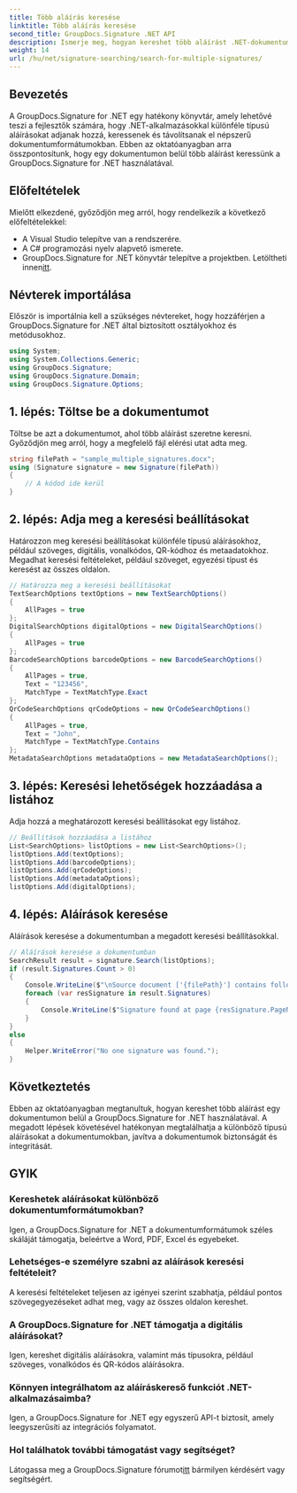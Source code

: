 ```yaml
---
title: Több aláírás keresése
linktitle: Több aláírás keresése
second_title: GroupDocs.Signature .NET API
description: Ismerje meg, hogyan kereshet több aláírást .NET-dokumentumokban a GroupDocs.Signature segítségével a hatékony dokumentumbiztonság és -integritás érdekében.
weight: 14
url: /hu/net/signature-searching/search-for-multiple-signatures/
---
```

## Bevezetés
A GroupDocs.Signature for .NET egy hatékony könyvtár, amely lehetővé teszi a fejlesztők számára, hogy .NET-alkalmazásokkal különféle típusú aláírásokat adjanak hozzá, keressenek és távolítsanak el népszerű dokumentumformátumokban. Ebben az oktatóanyagban arra összpontosítunk, hogy egy dokumentumon belül több aláírást keressünk a GroupDocs.Signature for .NET használatával.
## Előfeltételek
Mielőtt elkezdené, győződjön meg arról, hogy rendelkezik a következő előfeltételekkel:
- A Visual Studio telepítve van a rendszerére.
- A C# programozási nyelv alapvető ismerete.
- GroupDocs.Signature for .NET könyvtár telepítve a projektben. Letöltheti innen[itt](https://releases.groupdocs.com/signature/net/).

## Névterek importálása
Először is importálnia kell a szükséges névtereket, hogy hozzáférjen a GroupDocs.Signature for .NET által biztosított osztályokhoz és metódusokhoz.
```csharp
using System;
using System.Collections.Generic;
using GroupDocs.Signature;
using GroupDocs.Signature.Domain;
using GroupDocs.Signature.Options;
```
## 1. lépés: Töltse be a dokumentumot
Töltse be azt a dokumentumot, ahol több aláírást szeretne keresni. Győződjön meg arról, hogy a megfelelő fájl elérési utat adta meg.
```csharp
string filePath = "sample_multiple_signatures.docx";
using (Signature signature = new Signature(filePath))
{
    // A kódod ide kerül
}
```
## 2. lépés: Adja meg a keresési beállításokat
Határozzon meg keresési beállításokat különféle típusú aláírásokhoz, például szöveges, digitális, vonalkódos, QR-kódhoz és metaadatokhoz. Megadhat keresési feltételeket, például szöveget, egyezési típust és keresést az összes oldalon.
```csharp
// Határozza meg a keresési beállításokat
TextSearchOptions textOptions = new TextSearchOptions()
{
    AllPages = true
};
DigitalSearchOptions digitalOptions = new DigitalSearchOptions()
{
    AllPages = true
};
BarcodeSearchOptions barcodeOptions = new BarcodeSearchOptions()
{
    AllPages = true,
    Text = "123456",
    MatchType = TextMatchType.Exact
};
QrCodeSearchOptions qrCodeOptions = new QrCodeSearchOptions()
{
    AllPages = true,
    Text = "John",
    MatchType = TextMatchType.Contains
};
MetadataSearchOptions metadataOptions = new MetadataSearchOptions();
```
## 3. lépés: Keresési lehetőségek hozzáadása a listához
Adja hozzá a meghatározott keresési beállításokat egy listához.
```csharp
// Beállítások hozzáadása a listához
List<SearchOptions> listOptions = new List<SearchOptions>();
listOptions.Add(textOptions);
listOptions.Add(barcodeOptions);
listOptions.Add(qrCodeOptions);
listOptions.Add(metadataOptions);
listOptions.Add(digitalOptions);
```
## 4. lépés: Aláírások keresése
Aláírások keresése a dokumentumban a megadott keresési beállításokkal.
```csharp
// Aláírások keresése a dokumentumban
SearchResult result = signature.Search(listOptions);
if (result.Signatures.Count > 0)
{
    Console.WriteLine($"\nSource document ['{filePath}'] contains following signatures.");
    foreach (var resSignature in result.Signatures)
    {
        Console.WriteLine($"Signature found at page {resSignature.PageNumber} with type {resSignature.SignatureType} and Id#: {resSignature.SignatureId}");
    }
}
else
{
    Helper.WriteError("No one signature was found.");
}
```

## Következtetés
Ebben az oktatóanyagban megtanultuk, hogyan kereshet több aláírást egy dokumentumon belül a GroupDocs.Signature for .NET használatával. A megadott lépések követésével hatékonyan megtalálhatja a különböző típusú aláírásokat a dokumentumokban, javítva a dokumentumok biztonságát és integritását.
## GYIK
### Kereshetek aláírásokat különböző dokumentumformátumokban?
Igen, a GroupDocs.Signature for .NET a dokumentumformátumok széles skáláját támogatja, beleértve a Word, PDF, Excel és egyebeket.
### Lehetséges-e személyre szabni az aláírások keresési feltételeit?
A keresési feltételeket teljesen az igényei szerint szabhatja, például pontos szövegegyezéseket adhat meg, vagy az összes oldalon kereshet.
### A GroupDocs.Signature for .NET támogatja a digitális aláírásokat?
Igen, kereshet digitális aláírásokra, valamint más típusokra, például szöveges, vonalkódos és QR-kódos aláírásokra.
### Könnyen integrálhatom az aláíráskereső funkciót .NET-alkalmazásaimba?
Igen, a GroupDocs.Signature for .NET egy egyszerű API-t biztosít, amely leegyszerűsíti az integrációs folyamatot.
### Hol találhatok további támogatást vagy segítséget?
 Látogassa meg a GroupDocs.Signature fórumot[itt](https://forum.groupdocs.com/c/signature/13) bármilyen kérdésért vagy segítségért.